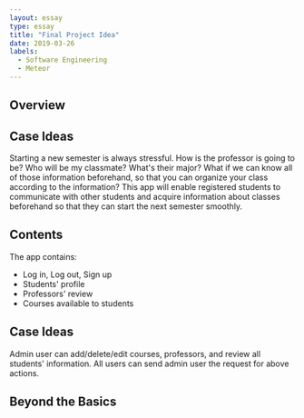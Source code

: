 ```yaml
---
layout: essay
type: essay
title: "Final Project Idea"
date: 2019-03-26
labels:
  - Software Engineering
  - Meteor
---
```


## Overview

## Case Ideas
 Starting a new semester is always stressful. How is the professor is going to be? Who will be my classmate? What's their major? What if we can know all of those information beforehand, so that you can organize your class according to the information? This app will enable registered students to communicate with other students and acquire information about classes beforehand so that they can start the next semester smoothly.
 
## Contents
The app contains:
 * Log in, Log out, Sign up
 * Students' profile
 * Professors' review
 * Courses available to students
 
## Case Ideas
Admin user can add/delete/edit courses, professors, and review all students' information.
All users can send admin user the request for above actions.

## Beyond the Basics
